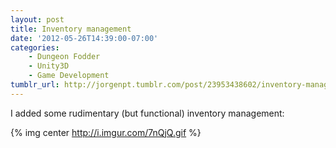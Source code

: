 ```yaml
---
layout: post
title: Inventory management
date: '2012-05-26T14:39:00-07:00'
categories:
    - Dungeon Fodder
    - Unity3D
    - Game Development
tumblr_url: http://jorgenpt.tumblr.com/post/23953438602/inventory-management
---
```


I added some rudimentary (but functional) inventory management:

{% img center http://i.imgur.com/7nQjQ.gif %}
